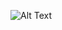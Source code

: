 ![Alt Text]([image_url](https://github.com/LitoWebs/LoginForm01/blob/main/linkedin.png?raw=true)https://github.com/LitoWebs/LoginForm01/blob/main/linkedin.png?raw=true)
